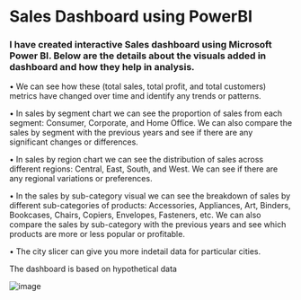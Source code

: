 # Sales Dashboard using PowerBI
       
### I have created interactive Sales dashboard using Microsoft Power BI. Below are the details about the visuals added in dashboard and how they help in analysis.

•	We can see how these (total sales, total profit, and total customers) metrics have changed over time and identify any trends or patterns.

•	In sales by segment chart we can see the proportion of sales from each segment: Consumer, Corporate, and Home Office. We can also compare the sales by segment with the previous years and see if there are any significant changes or differences.

•	In sales by region chart we can see the distribution of sales across different regions: Central, East, South, and West. We can see if there are any regional variations or preferences.

•	In the sales by sub-category visual we can see the breakdown of sales by different sub-categories of products: Accessories, Appliances, Art, Binders, Bookcases, Chairs, Copiers, Envelopes, Fasteners, etc. We can also compare the sales by sub-category with the previous years and see which products are more or less popular or profitable.

• The city slicer can give you more indetail data for particular cities.

The dashboard is based on hypothetical data



![image](https://github.com/vs-dataanalyst/Sales-Dashboard-using-Microsoft-Power-BI/assets/151951492/6bc5dd3e-2b1b-4ce3-a75b-dd5054d76e55)

